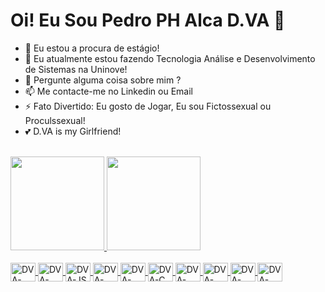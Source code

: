 <h1>Oi! Eu Sou Pedro PH Alca D.VA 👋</h1>

- 🔭 Eu estou a procura de estágio!
- 🌱 Eu atualmente estou fazendo Tecnologia Análise e Desenvolvimento de Sistemas na Uninove!
- 💬 Pergunte alguma coisa sobre mim ?
- 📫 Me contacte-me no Linkedin ou Email
- ⚡ Fato Divertido: Eu gosto de Jogar, Eu sou Fictossexual ou Proculssexual!
- 💕 D.VA is my Girlfriend!
<br>
<div>
  <a href="https://github.com/pedrophalcadva">
  <img height="150em" src="https://github-readme-stats.vercel.app/api?username=pedrophalcadva&show_icons=true&theme=tokyonight&include_all_commits=true&count_private="true"/>
  <img height="150em" src="https://github-readme-stats.vercel.app/api/top-langs/?username=pedrophalcadva&layout=compact&langs_count=16&theme=tokyonight">
</div>
<div style="display: inline_block"><br>
  <img align="center" alt="DVA-HTML" height="30" width="40" src="https://cdn.jsdelivr.net/gh/devicons/devicon/icons/html5/html5-original.svg">
  <img align="center" alt="DVA-CSS3" height="30" width="40" src="https://cdn.jsdelivr.net/gh/devicons/devicon/icons/css3/css3-original.svg">
  <img align="center" alt="DVA-JS" height="30" width="40" src="https://cdn.jsdelivr.net/gh/devicons/devicon/icons/javascript/javascript-original.svg">
  <img align="center" alt="DVA-JAVA" height="30" width="40" src="https://cdn.jsdelivr.net/gh/devicons/devicon/icons/java/java-original.svg">
  <img align="center" alt="DVA-MYSQL" height="30" width="40" src="https://cdn.jsdelivr.net/gh/devicons/devicon/icons/mysql/mysql-original.svg">
  <img align="center" alt="DVA-C" height="30" width="40" src="https://cdn.jsdelivr.net/gh/devicons/devicon/icons/c/c-original.svg">
  <img align="center" alt="DVA-CPP" height="30" width="40" src="https://cdn.jsdelivr.net/gh/devicons/devicon/icons/cplusplus/cplusplus-original.svg">
  <img align="center" alt="DVA-GIT" height="30" width="40" src="https://cdn.jsdelivr.net/gh/devicons/devicon/icons/git/git-original.svg">
  <img align="center" alt="DVA-ANDROID" height="30" width="40" src="https://cdn.jsdelivr.net/gh/devicons/devicon/icons/android/android-plain.svg">
  <img align="center" alt="DVA-ARDUINO" height="30" width="40" src="https://cdn.jsdelivr.net/gh/devicons/devicon/icons/arduino/arduino-original-wordmark.svg">
</div>
